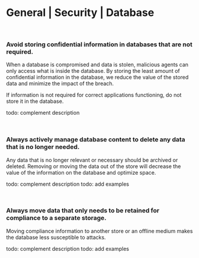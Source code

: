 # General | Security | Database
<br>


### Avoid storing confidential information in databases that are not required.

When a database is compromised and data is stolen, malicious agents can only access what is inside the database. By storing the least amount of confidential information
in the database, we reduce the value of the stored data and minimize the impact of the breach.

If information is not required for correct applications functioning, do not store it in the database.

todo: complement description

<br>


### Always actively manage database content to delete any data that is no longer needed.

Any data that is no longer relevant or necessary should be archived or deleted. Removing or moving the data out of the store will decrease the value of the information
on the database and optimize space.

todo: complement description
todo: add examples

<br>


### Always move data that only needs to be retained for compliance to a separate storage.

Moving compliance information to another store or an offline medium makes the database less susceptible to attacks.

todo: complement description
todo: add examples

<br>

